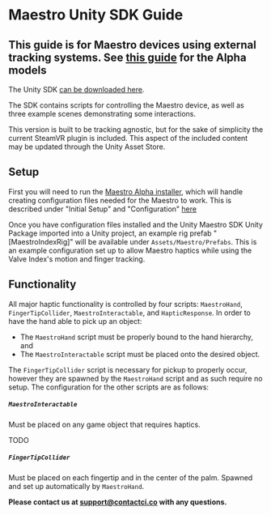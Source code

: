 # Maestro Unity SDK Guide

## This guide is for Maestro devices using external tracking systems. See [this guide](./Alpha_README.md) for the Alpha models

The Unity SDK [can be downloaded here](https://github.com/Contact-Control-Interfaces/maestro-sdk-unity/releases/tag/v0.2).

The SDK contains scripts for controlling the Maestro device, as well as three example scenes demonstrating some interactions.

This version is built to be tracking agnostic, but for the sake of simplicity the current SteamVR plugin is included. This aspect of the included content may be updated through the Unity Asset Store.

## Setup

First you will need to run the [Maestro Alpha installer](https://github.com/Contact-Control-Interfaces/maestro-installer), which will handle creating configuration files needed for the Maestro to work. This is described under "Initial Setup" and "Configuration" [here](https://contact-control-interfaces.github.io/maestro-sdk-docs/C/html/index.html)

Once you have configuration files installed and the Unity Maestro SDK Unity Package imported into a Unity project, an example rig prefab "[MaestroIndexRig]" will be available under `Assets/Maestro/Prefabs`. This is an example configuration set up to allow Maestro haptics while using the Valve Index's motion and finger tracking.

## Functionality

All major haptic functionality is controlled by four scripts: `MaestroHand`, `FingerTipCollider`, `MaestroInteractable`, and `HapticResponse`. In order to have the hand able to pick up an object:
- The `MaestroHand` script must be properly bound to the hand hierarchy, and
- The `MaestroInteractable` script must be placed onto the desired object.

The `FingerTipCollider` script is necessary for pickup to properly occur, however they are spawned by the `MaestroHand` script and as such require no setup. The configuration for the other scripts are as follows:

##### `MaestroInteractable`
Must be placed on any game object that requires haptics.

TODO

##### `FingerTipCollider`
Must be placed on each fingertip and in the center of the palm. Spawned and set up automatically by `MaestroHand`.

<strong>Please contact us at support@contactci.co with any questions.</strong>
